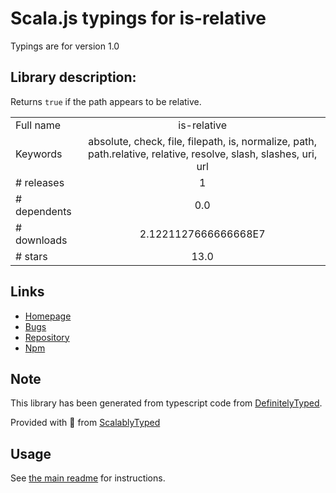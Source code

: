 
# Scala.js typings for is-relative

Typings are for version 1.0

## Library description:
Returns `true` if the path appears to be relative.

|                    |                 |
| ------------------ | :-------------: |
| Full name          | is-relative |
| Keywords           | absolute, check, file, filepath, is, normalize, path, path.relative, relative, resolve, slash, slashes, uri, url |
| # releases         | 1 |
| # dependents       | 0.0 |
| # downloads        | 2.1221127666666668E7 |
| # stars            | 13.0 |

## Links
- [Homepage](https://github.com/jonschlinkert/is-relative)
- [Bugs](https://github.com/jonschlinkert/is-relative/issues)
- [Repository](https://github.com/jonschlinkert/is-relative)
- [Npm](https://www.npmjs.com/package/is-relative)
    


## Note
This library has been generated from typescript code from [DefinitelyTyped](https://definitelytyped.org).

Provided with :purple_heart: from [ScalablyTyped](https://github.com/oyvindberg/ScalablyTyped)

## Usage
See [the main readme](../../readme.md) for instructions.


